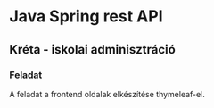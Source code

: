 # Java Spring rest API
## Kréta - iskolai adminisztráció
### Feladat
A feladat a frontend oldalak elkészítése thymeleaf-el.
